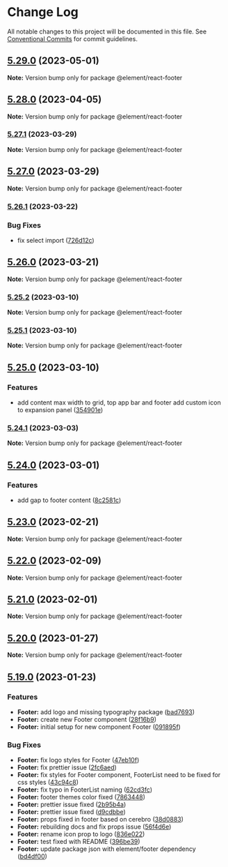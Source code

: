 # Change Log

All notable changes to this project will be documented in this file.
See [Conventional Commits](https://conventionalcommits.org) for commit guidelines.

## [5.29.0](https://github.platforms.engineering/element/element-react/compare/v5.28.0...v5.29.0) (2023-05-01)

**Note:** Version bump only for package @element/react-footer

## [5.28.0](https://github.platforms.engineering/element/element-react/compare/v5.27.1...v5.28.0) (2023-04-05)

**Note:** Version bump only for package @element/react-footer

### [5.27.1](https://github.platforms.engineering/element/element-react/compare/v5.27.0...v5.27.1) (2023-03-29)

**Note:** Version bump only for package @element/react-footer

## [5.27.0](https://github.platforms.engineering/element/element-react/compare/v5.26.1...v5.27.0) (2023-03-29)

**Note:** Version bump only for package @element/react-footer

### [5.26.1](https://github.platforms.engineering/element/element-react/compare/v5.26.0...v5.26.1) (2023-03-22)

### Bug Fixes

-   fix select import ([726d12c](https://github.platforms.engineering/element/element-react/commits/726d12c2bb8724fe432b9c34fde3652b24d2f8bb))

## [5.26.0](https://github.platforms.engineering/element/element-react/compare/v5.25.2...v5.26.0) (2023-03-21)

**Note:** Version bump only for package @element/react-footer

### [5.25.2](https://github.platforms.engineering/element/element-react/compare/v5.25.1...v5.25.2) (2023-03-10)

**Note:** Version bump only for package @element/react-footer

### [5.25.1](https://github.platforms.engineering/element/element-react/compare/v5.25.0...v5.25.1) (2023-03-10)

**Note:** Version bump only for package @element/react-footer

## [5.25.0](https://github.platforms.engineering/element/element-react/compare/v5.24.1...v5.25.0) (2023-03-10)

### Features

-   add content max width to grid, top app bar and footer add custom icon to expansion panel ([354901e](https://github.platforms.engineering/element/element-react/commits/354901e52193f7fb194fe80eb374141ee15169f6))

### [5.24.1](https://github.platforms.engineering/element/element-react/compare/v5.24.0...v5.24.1) (2023-03-03)

**Note:** Version bump only for package @element/react-footer

## [5.24.0](https://github.platforms.engineering/element/element-react/compare/v5.23.0...v5.24.0) (2023-03-01)

### Features

-   add gap to footer content ([8c2581c](https://github.platforms.engineering/element/element-react/commits/8c2581c4d7fd0b51d67ed350a0ac44e1b8b45894))

## [5.23.0](https://github.platforms.engineering/element/element-react/compare/v5.22.0...v5.23.0) (2023-02-21)

**Note:** Version bump only for package @element/react-footer

## [5.22.0](https://github.platforms.engineering/element/element-react/compare/v5.21.0...v5.22.0) (2023-02-09)

**Note:** Version bump only for package @element/react-footer

## [5.21.0](https://github.platforms.engineering/element/element-react/compare/v5.20.0...v5.21.0) (2023-02-01)

**Note:** Version bump only for package @element/react-footer

## [5.20.0](https://github.platforms.engineering/element/element-react/compare/v5.19.0...v5.20.0) (2023-01-27)

**Note:** Version bump only for package @element/react-footer

## [5.19.0](https://github.platforms.engineering/element/element-react/compare/v5.18.3...v5.19.0) (2023-01-23)

### Features

-   **Footer:** add logo and missing typography package ([bad7693](https://github.platforms.engineering/element/element-react/commits/bad7693967c70189ee4b928a2c0ef424c01afbf6))
-   **Footer:** create new Footer component ([28f16b9](https://github.platforms.engineering/element/element-react/commits/28f16b935968aa9c515e7cf22084b1f9c722f951))
-   **Footer:** initial setup for new component Footer ([091895f](https://github.platforms.engineering/element/element-react/commits/091895f65ddeeca70a00a55ed2af94c8681e8c5f))

### Bug Fixes

-   **Footer:** fix logo styles for Footer ([47eb10f](https://github.platforms.engineering/element/element-react/commits/47eb10ff3178749998c766801898e99f99cfb37d))
-   **Footer:** fix prettier issue ([2fc6aed](https://github.platforms.engineering/element/element-react/commits/2fc6aed67ae9df119f496ccaafa5daf7011c7cab))
-   **Footer:** fix styles for Footer component, FooterList need to be fixed for css styles ([43c94c8](https://github.platforms.engineering/element/element-react/commits/43c94c8690263967b1d0d86ac9531288b2cd094b))
-   **Footer:** fix typo in FooterList naming ([62cd3fc](https://github.platforms.engineering/element/element-react/commits/62cd3fceb3ef859413c31fd31498722adb7b7d54))
-   **Footer:** footer themes color fixed ([7863448](https://github.platforms.engineering/element/element-react/commits/786344887bf3f43051324856d30f53020d41c767))
-   **Footer:** prettier issue fixed ([2b95b4a](https://github.platforms.engineering/element/element-react/commits/2b95b4a5bf9638896b5d995a4ba39b5d12a49b17))
-   **Footer:** prettier issue fixed ([d9cdbbe](https://github.platforms.engineering/element/element-react/commits/d9cdbbe6ac7cc46027857cb860ddae4b074a0b89))
-   **Footer:** props fixed in footer based on cerebro ([38d0883](https://github.platforms.engineering/element/element-react/commits/38d08836485be4de38e3a270672b234a46bd0fbb))
-   **Footer:** rebuilding docs and fix props issue ([56f4d6e](https://github.platforms.engineering/element/element-react/commits/56f4d6ec49bbb574f711aade10ebbf86a85083e9))
-   **Footer:** rename icon prop to logo ([836e022](https://github.platforms.engineering/element/element-react/commits/836e022f23d20a61080e6b115a30e503f7a720af))
-   **Footer:** test fixed with README ([396be39](https://github.platforms.engineering/element/element-react/commits/396be394dd8b80e0dc554b03d2f5ef34ebe0bf9d))
-   **Footer:** update package json with element/footer dependency ([bd4df00](https://github.platforms.engineering/element/element-react/commits/bd4df00d52f9687752f5a37acf34bccb54d502f9))

